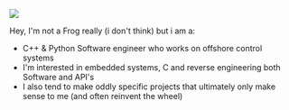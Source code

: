 ![](https://media2.giphy.com/media/v1.Y2lkPTc5MGI3NjExdDJ1aWZ6MjhpaWE0NWdpazUzYmdndWk1MWRrdmtzbjZrYjIyOXF6cyZlcD12MV9naWZzX3NlYXJjaCZjdD1n/vL8jVjKkqbVh2qdFj0/200.webp)

Hey, I'm not a Frog really (i don't think) but i am a:
* C++ & Python Software engineer who works on offshore control systems
* I'm interested in embedded systems, C and reverse engineering both Software and API's
* I also tend to make oddly specific projects that ultimately only make sense to me (and often reinvent the wheel)

